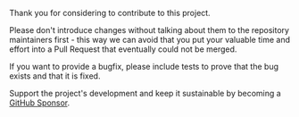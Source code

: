 Thank you for considering to contribute to this project.

Please don't introduce changes without talking about them to the 
repository maintainers first - this way we can avoid that you 
put your valuable time and effort into a Pull Request that 
eventually could not be merged.

If you want to provide a bugfix, please include tests to 
prove that the bug exists and that it is fixed.

Support the project's development and keep it sustainable by becoming a
[GitHub Sponsor](https://github.com/sponsors/jeromegamez).
